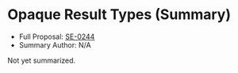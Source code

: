 # Opaque Result Types (Summary)

* Full Proposal: [SE-0244](https://github.com/apple/swift-evolution/blob/main/proposals/0244-opaque-result-types.md)
* Summary Author: N/A

Not yet summarized.
